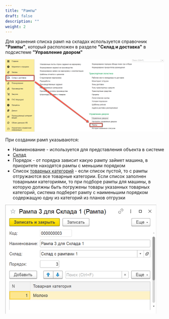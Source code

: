 ```yaml
---
title: "Рампы"
draft: false
description: ""
weight: 2
---
```


Для хранения списка рамп на складах используется справочник **"Рампы"**, который расположен в разделе **"Склад и доставка"** в подсистеме **"Управление двором"**

[![1][1]][1]

При создании рамп указываются:

- Наименование - используется для представления объекта в системе
- [Склад](http://konstanta-it.github.io/erp4food/commoninformation/Warehouse/)
- Порядок - от порядка зависит какую рампу займет машина, в приоритете находятся рампы с меньшим порядком
- Список [товарных категорий](http://konstanta-it.github.io/erp4food/commoninformation/РroductCategory/) - если список пустой, то с рампы отгружаются все товарные категории. Если список заполнен товарными категориями, то при подборе рампы для машины, в которую должны быть погружены товары указанных товарных категорий, система подберет рампу с наименьшим порядком содержащую одну из категорий из планов отгрузки

[![2][2]][2]

[1]: 1.png
[2]: 2.png
